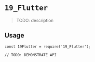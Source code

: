 # `19_Flutter`

> TODO: description

## Usage

```
const 19Flutter = require('19_Flutter');

// TODO: DEMONSTRATE API
```
